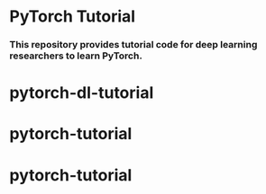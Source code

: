 # PyTorch Tutorial

### This repository provides tutorial code for deep learning researchers to learn PyTorch.
# pytorch-dl-tutorial
# pytorch-tutorial
# pytorch-tutorial
